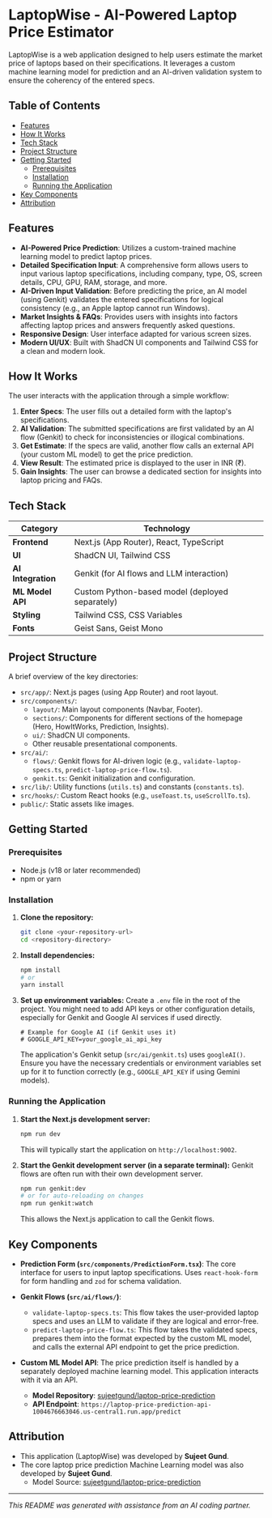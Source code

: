 
# LaptopWise - AI-Powered Laptop Price Estimator

LaptopWise is a web application designed to help users estimate the market price of laptops based on their specifications. It leverages a custom machine learning model for prediction and an AI-driven validation system to ensure the coherency of the entered specs.

## Table of Contents

- [Features](#features)
- [How It Works](#how-it-works)
- [Tech Stack](#tech-stack)
- [Project Structure](#project-structure)
- [Getting Started](#getting-started)
  - [Prerequisites](#prerequisites)
  - [Installation](#installation)
  - [Running the Application](#running-the-application)
- [Key Components](#key-components)
- [Attribution](#attribution)

## Features

- **AI-Powered Price Prediction**: Utilizes a custom-trained machine learning model to predict laptop prices.
- **Detailed Specification Input**: A comprehensive form allows users to input various laptop specifications, including company, type, OS, screen details, CPU, GPU, RAM, storage, and more.
- **AI-Driven Input Validation**: Before predicting the price, an AI model (using Genkit) validates the entered specifications for logical consistency (e.g., an Apple laptop cannot run Windows).
- **Market Insights & FAQs**: Provides users with insights into factors affecting laptop prices and answers frequently asked questions.
- **Responsive Design**: User interface adapted for various screen sizes.
- **Modern UI/UX**: Built with ShadCN UI components and Tailwind CSS for a clean and modern look.

## How It Works

The user interacts with the application through a simple workflow:

1.  **Enter Specs**: The user fills out a detailed form with the laptop's specifications.
2.  **AI Validation**: The submitted specifications are first validated by an AI flow (Genkit) to check for inconsistencies or illogical combinations.
3.  **Get Estimate**: If the specs are valid, another flow calls an external API (your custom ML model) to get the price prediction.
4.  **View Result**: The estimated price is displayed to the user in INR (₹).
5.  **Gain Insights**: The user can browse a dedicated section for insights into laptop pricing and FAQs.

## Tech Stack

| Category         | Technology                                       |
| ---------------- | ------------------------------------------------ |
| **Frontend**     | Next.js (App Router), React, TypeScript          |
| **UI**           | ShadCN UI, Tailwind CSS                          |
| **AI Integration** | Genkit (for AI flows and LLM interaction)      |
| **ML Model API** | Custom Python-based model (deployed separately) |
| **Styling**      | Tailwind CSS, CSS Variables                      |
| **Fonts**        | Geist Sans, Geist Mono                           |

## Project Structure

A brief overview of the key directories:

-   `src/app/`: Next.js pages (using App Router) and root layout.
-   `src/components/`:
    -   `layout/`: Main layout components (Navbar, Footer).
    -   `sections/`: Components for different sections of the homepage (Hero, HowItWorks, Prediction, Insights).
    -   `ui/`: ShadCN UI components.
    -   Other reusable presentational components.
-   `src/ai/`:
    -   `flows/`: Genkit flows for AI-driven logic (e.g., `validate-laptop-specs.ts`, `predict-laptop-price-flow.ts`).
    -   `genkit.ts`: Genkit initialization and configuration.
-   `src/lib/`: Utility functions (`utils.ts`) and constants (`constants.ts`).
-   `src/hooks/`: Custom React hooks (e.g., `useToast.ts`, `useScrollTo.ts`).
-   `public/`: Static assets like images.

## Getting Started

### Prerequisites

-   Node.js (v18 or later recommended)
-   npm or yarn

### Installation

1.  **Clone the repository:**
    ```bash
    git clone <your-repository-url>
    cd <repository-directory>
    ```

2.  **Install dependencies:**
    ```bash
    npm install
    # or
    yarn install
    ```

3.  **Set up environment variables:**
    Create a `.env` file in the root of the project. You might need to add API keys or other configuration details, especially for Genkit and Google AI services if used directly.
    ```env
    # Example for Google AI (if Genkit uses it)
    # GOOGLE_API_KEY=your_google_ai_api_key
    ```
    The application's Genkit setup (`src/ai/genkit.ts`) uses `googleAI()`. Ensure you have the necessary credentials or environment variables set up for it to function correctly (e.g., `GOOGLE_API_KEY` if using Gemini models).

### Running the Application

1.  **Start the Next.js development server:**
    ```bash
    npm run dev
    ```
    This will typically start the application on `http://localhost:9002`.

2.  **Start the Genkit development server (in a separate terminal):**
    Genkit flows are often run with their own development server.
    ```bash
    npm run genkit:dev
    # or for auto-reloading on changes
    npm run genkit:watch
    ```
    This allows the Next.js application to call the Genkit flows.

## Key Components

-   **Prediction Form (`src/components/PredictionForm.tsx`)**:
    The core interface for users to input laptop specifications. Uses `react-hook-form` for form handling and `zod` for schema validation.

-   **Genkit Flows (`src/ai/flows/`)**:
    -   `validate-laptop-specs.ts`: This flow takes the user-provided laptop specs and uses an LLM to validate if they are logical and error-free.
    -   `predict-laptop-price-flow.ts`: This flow takes the validated specs, prepares them into the format expected by the custom ML model, and calls the external API endpoint to get the price prediction.

-   **Custom ML Model API**:
    The price prediction itself is handled by a separately deployed machine learning model. This application interacts with it via an API.
    -   **Model Repository**: [sujeetgund/laptop-price-prediction](https://github.com/sujeetgund/laptop-price-prediction)
    -   **API Endpoint**: `https://laptop-price-prediction-api-1004676663046.us-central1.run.app/predict`

## Attribution

-   This application (LaptopWise) was developed by **Sujeet Gund**.
-   The core laptop price prediction Machine Learning model was also developed by **Sujeet Gund**.
    -   Model Source: [sujeetgund/laptop-price-prediction](https://github.com/sujeetgund/laptop-price-prediction)

---

*This README was generated with assistance from an AI coding partner.*
